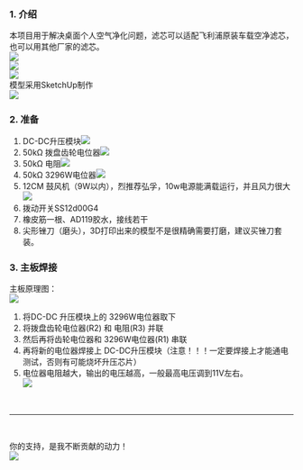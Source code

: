 ### 1. 介绍
本项目用于解决桌面个人空气净化问题，滤芯可以适配飞利浦原装车载空净滤芯，也可以用其他厂家的滤芯。<br>
![](https://kukela-images.oss-cn-shanghai.aliyuncs.com/zmjh/js1.jpg?x-oss-process=image/resize,m_lfit,w_680)<br>
![](https://kukela-images.oss-cn-shanghai.aliyuncs.com/zmjh/js2.png?x-oss-process=image/resize,m_lfit,w_680)<br>
![](https://kukela-images.oss-cn-shanghai.aliyuncs.com/zmjh/js3.png?x-oss-process=image/resize,m_lfit,w_680)<br>
模型采用SketchUp制作<br>
![](https://kukela-images.oss-cn-shanghai.aliyuncs.com/zmjh/js4.png?x-oss-process=image/resize,m_lfit,w_680)<br>

### 2. 准备
1. DC-DC升压模块![](https://kukela-images.oss-cn-shanghai.aliyuncs.com/zmjh/zb1.png?x-oss-process=image/resize,m_lfit,w_180)<br>
2. 50kΩ 拨盘齿轮电位器![](https://kukela-images.oss-cn-shanghai.aliyuncs.com/zmjh/zb2.png?x-oss-process=image/resize,m_lfit,w_180)<br>
3. 50kΩ 电阻![](https://kukela-images.oss-cn-shanghai.aliyuncs.com/zmjh/zb3.png?x-oss-process=image/resize,m_lfit,w_180)<br>
4. 50kΩ 3296W电位器![](https://kukela-images.oss-cn-shanghai.aliyuncs.com/zmjh/zb4.png?x-oss-process=image/resize,m_lfit,w_180)<br>
5. 12CM 鼓风机（9W以内），烈推荐弘孚，10w电源能满载运行，并且风力很大 <br>
![](https://kukela-images.oss-cn-shanghai.aliyuncs.com/zmjh/zb5.png?x-oss-process=image/resize,m_lfit,w_680)<br>
6. 拨动开关SS12d00G4<br>
7. 橡皮筋一根、AD119胶水，接线若干<br>
8. 尖形锉刀（磨头），3D打印出来的模型不是很精确需要打磨，建议买锉刀套装。<br>

### 3. 主板焊接
主板原理图：<br>
![](https://kukela-images.oss-cn-shanghai.aliyuncs.com/zmjh/ylt.png?x-oss-process=image/resize,m_lfit,w_680)<br>

1. 将DC-DC 升压模块上的 3296W电位器取下
2. 将拨盘齿轮电位器(R2) 和 电阻(R3) 并联
3. 然后再将齿轮电位器和 3296W电位器(R1) 串联
4. 再将新的电位器焊接上 DC-DC升压模块（注意！！！一定要焊接上才能通电测试，否则有可能烧坏升压芯片）
5. 电位器电阻越大，输出的电压越高，一般最高电压调到11V左右。<br>
![](https://kukela-images.oss-cn-shanghai.aliyuncs.com/zmjh/hj5.jpg?x-oss-process=image/resize,m_lfit,w_680)<br>

<br>

****

<br>

你的支持，是我不断贡献的动力！<br>
![](https://kukela-images.oss-cn-shanghai.aliyuncs.com/globle/shoukuan.png?x-oss-process=image/resize,m_lfit,w_680)